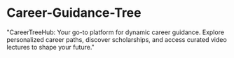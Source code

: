 # Career-Guidance-Tree
"CareerTreeHub: Your go-to platform for dynamic career guidance. Explore personalized career paths, discover scholarships, and access curated video lectures to shape your future."
